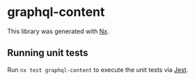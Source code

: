 # graphql-content

This library was generated with [Nx](https://nx.dev).

## Running unit tests

Run `nx test graphql-content` to execute the unit tests via [Jest](https://jestjs.io).
